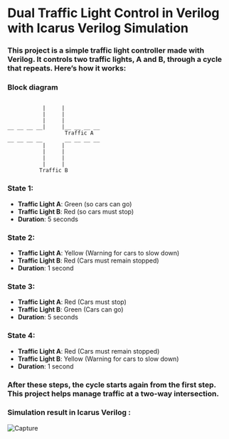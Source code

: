 # Dual Traffic Light Control in Verilog with Icarus Verilog Simulation

### This project is a simple traffic light controller made with Verilog. It controls two traffic lights, A and B, through a cycle that repeats. Here’s how it works:

### Block diagram
```  

           |     |
           |     |
           |     |
__ __ __ __|     |__ __ __ __
                  Traffic A   
__ __ __ __       __ __ __ __
           |     |
           |     |
           |     |
           |     | 
          Traffic B   
```



### State 1:

- **Traffic Light A**: Green (so cars can go)
- **Traffic Light B**: Red (so cars must stop)
- **Duration**: 5 seconds

### State 2:

- **Traffic Light A**: Yellow (Warning for cars to slow down)
- **Traffic Light B**: Red (Cars must remain stopped)
- **Duration**: 1 second

### State 3:

- **Traffic Light A**: Red (Cars must stop)
- **Traffic Light B**: Green (Cars can go)
- **Duration**: 5 seconds

### State 4:

- **Traffic Light A**: Red (Cars must remain stopped)
- **Traffic Light B**: Yellow (Warning for cars to slow down)
- **Duration**: 1 second

### After these steps, the cycle starts again from the first step. This project helps manage traffic at a two-way intersection.

### Simulation result in Icarus Verilog :
![Capture](https://github.com/Yusufabdulsttar/Verilog/assets/134774623/5667eac1-58ea-4fc1-b4dc-c4adb235da72)

